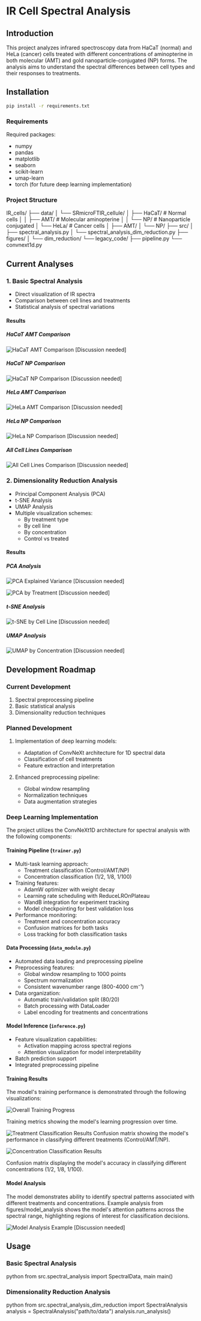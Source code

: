 # IR Cell Spectral Analysis

## Introduction
This project analyzes infrared spectroscopy data from HaCaT (normal) and HeLa (cancer) cells treated with different concentrations of aminopterine in both molecular (AMT) and gold nanoparticle-conjugated (NP) forms. The analysis aims to understand the spectral differences between cell types and their responses to treatments.

## Installation

```bash
pip install -r requirements.txt
```

### Requirements 

Required packages:
- numpy
- pandas
- matplotlib
- seaborn
- scikit-learn
- umap-learn
- torch (for future deep learning implementation)


### Project Structure

IR_cells/
├── data/
│ └── SRmicroFTIR_cellule/
│ ├── HaCaT/ # Normal cells
│ │ ├── AMT/ # Molecular aminopterine
│ │ └── NP/ # Nanoparticle conjugated
│ └── HeLa/ # Cancer cells
│ ├── AMT/
│ └── NP/
├── src/
│ ├── spectral_analysis.py
│ └── spectral_analysis_dim_reduction.py
├── figures/
│ └── dim_reduction/
└── legacy_code/
├── pipeline.py
└── convnext1d.py



## Current Analyses

### 1. Basic Spectral Analysis
- Direct visualization of IR spectra
- Comparison between cell lines and treatments
- Statistical analysis of spectral variations

#### Results

##### HaCaT AMT Comparison
![HaCaT AMT Comparison](figures/simple_plots/HaCaT_AMT_20241216_120035.png)
[Discussion needed]

##### HaCaT NP Comparison
![HaCaT NP Comparison](figures/simple_plots/HaCaT_NP_20241216_120037.png)
[Discussion needed]

##### HeLa AMT Comparison
![HeLa AMT Comparison](figures/simple_plots/HeLa_AMT_20241216_120036.png)
[Discussion needed]

##### HeLa NP Comparison
![HeLa NP Comparison](figures/simple_plots/HeLa_NP_20241216_120038.png)
[Discussion needed]

##### All Cell Lines Comparison
![All Cell Lines Comparison](figures/simple_plots/All_Comparison_20241216_120038.png)
[Discussion needed]

### 2. Dimensionality Reduction Analysis
- Principal Component Analysis (PCA)
- t-SNE Analysis
- UMAP Analysis
- Multiple visualization schemes:
  - By treatment type
  - By cell line
  - By concentration
  - Control vs treated

#### Results
##### PCA Analysis
![PCA Explained Variance](figures/dim_reduction/pca_explained_variance.png)
[Discussion needed]

![PCA by Treatment](figures/dim_reduction/pca_by_treatment.png)
[Discussion needed]

##### t-SNE Analysis
![t-SNE by Cell Line](figures/dim_reduction/t-sne_by_cell_line.png)
[Discussion needed]

##### UMAP Analysis
![UMAP by Concentration](figures/dim_reduction/umap_by_concentration.png)
[Discussion needed]

## Development Roadmap

### Current Development
1. Spectral preprocessing pipeline
2. Basic statistical analysis
3. Dimensionality reduction techniques

### Planned Development
1. Implementation of deep learning models:
   - Adaptation of ConvNeXt architecture for 1D spectral data
   - Classification of cell treatments
   - Feature extraction and interpretation

2. Enhanced preprocessing pipeline:
   - Global window resampling
   - Normalization techniques
   - Data augmentation strategies

### Deep Learning Implementation
The project utilizes the ConvNeXt1D architecture for spectral analysis with the following components:

#### Training Pipeline (`trainer.py`)
- Multi-task learning approach:
  - Treatment classification (Control/AMT/NP)
  - Concentration classification (1/2, 1/8, 1/100)
- Training features:
  - AdamW optimizer with weight decay
  - Learning rate scheduling with ReduceLROnPlateau
  - WandB integration for experiment tracking
  - Model checkpointing for best validation loss
- Performance monitoring:
  - Treatment and concentration accuracy
  - Confusion matrices for both tasks
  - Loss tracking for both classification tasks

#### Data Processing (`data_module.py`)
- Automated data loading and preprocessing pipeline
- Preprocessing features:
  - Global window resampling to 1000 points
  - Spectrum normalization
  - Consistent wavenumber range (800-4000 cm⁻¹)
- Data organization:
  - Automatic train/validation split (80/20)
  - Batch processing with DataLoader
  - Label encoding for treatments and concentrations

#### Model Inference (`inference.py`)
- Feature visualization capabilities:
  - Activation mapping across spectral regions
  - Attention visualization for model interpretability
- Batch prediction support
- Integrated preprocessing pipeline

#### Training Results
The model's training performance is demonstrated through the following visualizations:

![Overall Training Progress](figures/training/convnext_train_overall.png)

Training metrics showing the model's learning progression over time.

![Treatment Classification Results](figures/training/confusion_matrix_treatment.png)
Confusion matrix showing the model's performance in classifying different treatments (Control/AMT/NP).



![Concentration Classification Results](figures/training/confusion_matrix_concentration.png)

Confusion matrix displaying the model's accuracy in classifying different concentrations (1/2, 1/8, 1/100).


#### Model Analysis
The model demonstrates ability to identify spectral patterns associated with different treatments and concentrations. Example analysis from figures/model_analysis shows the model's attention patterns across the spectral range, highlighting regions of interest for classification decisions.

![Model Analysis Example](figures/model_analysis/hacat_amt_1-2_pred_amt_1-2_20241219_170742.png)
[Discussion needed]

## Usage

### Basic Spectral Analysis
python
from src.spectral_analysis import SpectralData, main
main()

### Dimensionality Reduction Analysis
python
from src.spectral_analysis_dim_reduction import SpectralAnalysis
analysis = SpectralAnalysis("path/to/data")
analysis.run_analysis()
